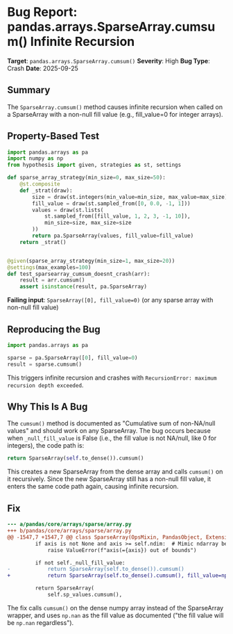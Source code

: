 # Bug Report: pandas.arrays.SparseArray.cumsum() Infinite Recursion

**Target**: `pandas.arrays.SparseArray.cumsum()`
**Severity**: High
**Bug Type**: Crash
**Date**: 2025-09-25

## Summary

The `SparseArray.cumsum()` method causes infinite recursion when called on a SparseArray with a non-null fill value (e.g., fill_value=0 for integer arrays).

## Property-Based Test

```python
import pandas.arrays as pa
import numpy as np
from hypothesis import given, strategies as st, settings

def sparse_array_strategy(min_size=0, max_size=50):
    @st.composite
    def _strat(draw):
        size = draw(st.integers(min_value=min_size, max_value=max_size))
        fill_value = draw(st.sampled_from([0, 0.0, -1, 1]))
        values = draw(st.lists(
            st.sampled_from([fill_value, 1, 2, 3, -1, 10]),
            min_size=size, max_size=size
        ))
        return pa.SparseArray(values, fill_value=fill_value)
    return _strat()


@given(sparse_array_strategy(min_size=1, max_size=20))
@settings(max_examples=100)
def test_sparsearray_cumsum_doesnt_crash(arr):
    result = arr.cumsum()
    assert isinstance(result, pa.SparseArray)
```

**Failing input**: `SparseArray([0], fill_value=0)` (or any sparse array with non-null fill value)

## Reproducing the Bug

```python
import pandas.arrays as pa

sparse = pa.SparseArray([0], fill_value=0)
result = sparse.cumsum()
```

This triggers infinite recursion and crashes with `RecursionError: maximum recursion depth exceeded`.

## Why This Is A Bug

The `cumsum()` method is documented as "Cumulative sum of non-NA/null values" and should work on any SparseArray. The bug occurs because when `_null_fill_value` is False (i.e., the fill value is not NA/null, like 0 for integers), the code path is:

```python
return SparseArray(self.to_dense()).cumsum()
```

This creates a new SparseArray from the dense array and calls `cumsum()` on it recursively. Since the new SparseArray still has a non-null fill value, it enters the same code path again, causing infinite recursion.

## Fix

```diff
--- a/pandas/core/arrays/sparse/array.py
+++ b/pandas/core/arrays/sparse/array.py
@@ -1547,7 +1547,7 @@ class SparseArray(OpsMixin, PandasObject, ExtensionArray):
         if axis is not None and axis >= self.ndim:  # Mimic ndarray behaviour.
             raise ValueError(f"axis(={axis}) out of bounds")

         if not self._null_fill_value:
-            return SparseArray(self.to_dense()).cumsum()
+            return SparseArray(self.to_dense().cumsum(), fill_value=np.nan)

         return SparseArray(
             self.sp_values.cumsum(),
```

The fix calls `cumsum()` on the dense numpy array instead of the SparseArray wrapper, and uses `np.nan` as the fill value as documented ("the fill value will be `np.nan` regardless").